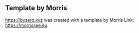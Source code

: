 ## Template by Morris
https://byzero.xyz was created with a template by Morris
Link: https://morrissee.eu